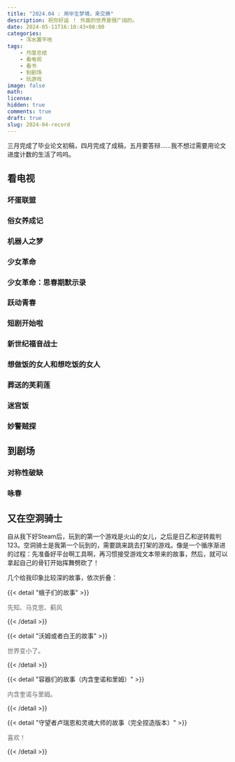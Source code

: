 ```yaml
---
title: "2024.04 : 用毕生梦境，来交换"
description: 祝你好运 ！ 外面的世界是很广阔的。
date: 2024-05-11T16:10:43+08:00
categories:
    - 泻水置平地
tags:
    - 月度总结
    - 看电视
    - 看书
    - 到剧场
    - 玩游戏
image: false
math: 
license: 
hidden: true
comments: true
draft: true
slug: 2024-04-record
---
```




三月完成了毕业论文初稿，四月完成了成稿，五月要答辩……我不想过需要用论文进度计数的生活了呜呜。

## 看电视

### 坏蛋联盟

### 俗女养成记

### 机器人之梦

### 少女革命

### 少女革命：思春期默示录

### 跃动青春

### 短剧开始啦

### 新世纪福音战士

### 想做饭的女人和想吃饭的女人

### 葬送的芙莉莲

### 迷宫饭

### 妙警贼探

## 到剧场

### 对称性破缺

### 咏春

## 又在空洞骑士

自从我下好Steam后，玩到的第一个游戏是火山的女儿，之后是日乙和逆转裁判123。空洞骑士是我第一个玩到的，需要跳来跳去打架的游戏。像是一个循序渐进的过程：先准备好平台啊工具啊，再习惯接受游戏文本带来的故事，然后，就可以拿起自己的骨钉开始挥舞劈砍了！



几个给我印象比较深的故事，依次折叠：

{{< detail "蛾子们的故事" >}}

<font color="#696969">

先知、马克思、蓟风

</font>

{{< /detail >}}

{{< detail "沃姆或者白王的故事" >}}

<font color="#696969">

世界变小了。

</font>

{{< /detail >}}

{{< detail "容器们的故事（内含奎诺和里姆）" >}}

<font color="#696969">

内含奎诺与里姆。

</font>

{{< /detail >}}

{{< detail "守望者卢瑞恩和灵魂大师的故事（完全捏造版本）" >}}

<font color="#696969">

喜欢！

</font>

{{< /detail >}}